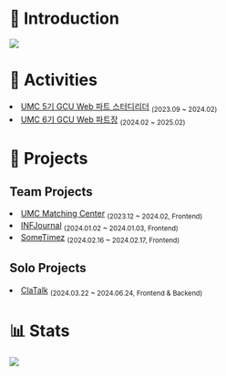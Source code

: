<h1>📌 Introduction</h1>
<a href="https://pumped-increase-62d.notion.site/Junyoung-Oh-a889c28ca48a4c42aafddf9017884537"><img src="https://img.shields.io/badge/Portfolio-000000?style=flat-square&logo=Notion&logoColor=white"/></a> 

<h1>🏫 Activities</h1>
<li><a href="https://www.makeus.in/umc">UMC 5기 GCU Web 파트 스터디리더</a> <sub>(2023.09 ~ 2024.02)</sub></li>
<li><a href="https://www.makeus.in/umc">UMC 6기 GCU Web 파트장</a> <sub>(2024.02 ~ 2025.02)</sub></li>

<h1>👊 Projects</h1>

<h2>Team Projects</h2>
<li><a href="https://github.com/UMC-Matching-Center/U.M.C_Web">UMC Matching Center</a> <sub>(2023.12 ~ 2024.02, Frontend)</sub></li>
<li><a href="https://github.com/INFJournal/front-end">INFJournal</a> <sub>(2024.01.02 ~ 2024.01.03, Frontend)</sub></li>
<li><a href="https://github.com/wagle-wagle-hackathon/front">SomeTimez</a> <sub>(2024.02.16 ~ 2024.02.17, Frontend)</sub></li>

<h2>Solo Projects</h2>
<li><a href="https://github.com/ChatOverlay">ClaTalk</a> <sub>(2024.03.22 ~ 2024.06.24, Frontend & Backend)</sub></li>

<h1>📊 Stats</h1>
<img src="https://github-readme-stats.vercel.app/api?username=XinguOh&show_icons=true&theme=dark" />
